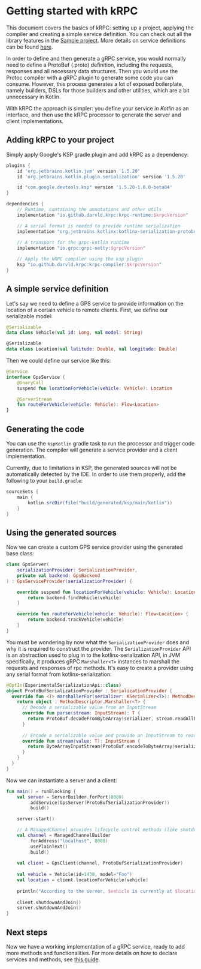 # Getting started with kRPC

This document covers the basics of kRPC: setting up a project, applying the compiler and creating a simple
service definition. You can check out all the library features in the [Sample project](https://github.com/darvld/krpc/tree/main/sample). More details on service definitions can be found [here](Advanced.md).

In order to define and then generate a gRPC service, you would normally need to define a ProtoBuf (.proto)
definition, including the requests, responses and all necessary data structures. Then you would use the Protoc compiler with a gRPC plugin to generate some code you can consume. However, this process generates a
lot of exposed boilerplate, namely builders, DSLs for those builders and other utilities, which are a bit unnecessary in Kotlin.

With kRPC the approach is simpler: you define your service *in Kotlin* as an interface, and then use the kRPC processor
to generate the server and client implementations.

## Adding kRPC to your project

Simply apply Google's KSP gradle plugin and add kRPC as a dependency:

```groovy
plugins {
    id 'org.jetbrains.kotlin.jvm' version '1.5.20'
    id 'org.jetbrains.kotlin.plugin.serialization' version '1.5.20'

    id "com.google.devtools.ksp" version '1.5.20-1.0.0-beta04'
}

dependencies {
    // Runtime, containing the annotations and other utils
    implementation "io.github.darvld.krpc:krpc-runtime:$krpcVersion"

    // A serial format is needed to provide runtime serialization
    implementation "org.jetbrains.kotlinx:kotlinx-serialization-protobuf:$serializationVersion"
  
    // A transport for the grpc-kotlin runtime
    implementation "io.grpc:grpc-netty:$grpcVersion"

    // Apply the kRPC compiler using the ksp plugin
    ksp "io.github.darvld.krpc:krpc-compiler:$krpcVersion"
}
```

## A simple service definition

Let's say we need to define a GPS service to provide information on the location of a certain vehicle to remote clients.
First, we define our serializable model:

```kotlin
@Serializable
data class Vehicle(val id: Long, val model: String)

@Serializable
data class Location(val latitude: Double, val longitude: Double)
```

Then we could define our service like this:

```kotlin
@Service
interface GpsService {
    @UnaryCall
    suspend fun locationForVehicle(vehicle: Vehicle): Location

    @ServerStream
    fun routeForVehicle(vehicle: Vehicle): Flow<Location>
}
```

## Generating the code

You can use the `kspKotlin` gradle task to run the processor and trigger code generation. The compiler will generate a
service provider and a client implementation.

Currently, due to limitations in KSP, the generated sources will not be automatically detected by the IDE.
In order to use them properly, add the following to your `build.gradle`:

```groovy
sourceSets {
    main {
        kotlin.srcDir(file("build/generated/ksp/main/kotlin"))
    }
}
```

## Using the generated sources

Now we can create a custom GPS service provider using the generated base class:

```kotlin
class GpsServer(
    serializationProvider: SerializationProvider,
    private val backend: GpsBackend
) : GpsServiceProvider(serializationProvider) {

    override suspend fun locationForVehicle(vehicle: Vehicle): Location {
        return backend.findVehicle(vehicle)
    }

    override fun routeForVehicle(vehicle: Vehicle): Flow<Location> {
        return backend.trackVehicle(vehicle)
    }
}
```

You must be wondering by now what the `SerializationProvider` does and why it is required to construct the provider.
The `SerializationProvider` API is an abstraction used to plug in to the kotlinx-serialization API, in JVM specifically,
it produces gRPC `Marshaller<T>` instances to marshall the requests and responses of rpc methods. It's easy
to create a provider using any serial format from kotlinx-serialization:

```kotlin
@OptIn(ExperimentalSerializationApi::class)
object ProtoBufSerializationProvider : SerializationProvider {
  override fun <T> marshallerFor(serializer: KSerializer<T>): MethodDescriptor.Marshaller<T> {
    return object : MethodDescriptor.Marshaller<T> {
      // Decode a serializable value from an InputStream
      override fun parse(stream: InputStream): T {
        return ProtoBuf.decodeFromByteArray(serializer, stream.readAllBytes())
      }
			
      // Encode a serializable value and provide an InputStream to read it
      override fun stream(value: T): InputStream {
        return ByteArrayInputStream(ProtoBuf.encodeToByteArray(serializer, value))
      }
    }
  }
}
```

Now we can instantiate a server and a client:

```kotlin
fun main() = runBlocking {
    val server = ServerBuilder.forPort(8080)
        .addService(GpsServer(ProtoBufSerializationProvider))
        .build()

    server.start()

  	// A ManagedChannel provides lifecycle control methods (like shutdown)
    val channel = ManagedChannelBuilder
        .forAddress("localhost", 8080)
        .usePlainText()
        .build()
    
    val client = GpsClient(channel, ProtoBufSerializationProvider)
    
    val vehicle = Vehicle(id=1438, model="Foo")
    val location = client.locationForVehicle(vehicle)
    
    println("According to the server, $vehicle is currently at $location")
    
    client.shutdownAndJoin()
    server.shutdownAndJoin()
}
```

## Next steps

Now we have a working implementation of a gRPC service, ready to add more methods and functionalities. For more details on how to declare services and methods, see [this guide](Advanced.md).

